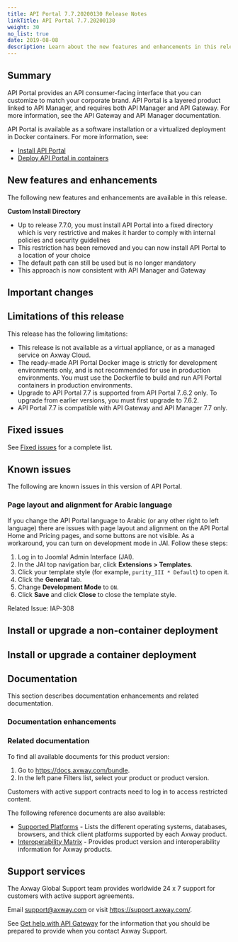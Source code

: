 ```yaml
---
title: API Portal 7.7.20200130 Release Notes
linkTitle: API Portal 7.7.20200130
weight: 30
no_list: true
date: 2019-08-08
description: Learn about the new features and enhancements in this release of API Portal.
---
```


## Summary

API Portal provides an API consumer-facing interface that you can customize to match your corporate brand. API Portal is a layered product linked to API Manager, and requires both API Manager and API Gateway. For more information, see the API Gateway and API Manager documentation.

API Portal is available as a software installation or a virtualized deployment in Docker containers. For more information, see:

* [Install API Portal](/docs/apim_installation/apiportal_install/)
* [Deploy API Portal in containers](/docs/apim_installation/apiportal_docker/)

## New features and enhancements

The following new features and enhancements are available in this release.

**Custom Install Directory**

* Up to release 7.7.0, you must install API Portal into a fixed directory
 which is very restrictive and makes it harder to comply with internal policies and security guidelines 
* This restriction has been removed and you can now install API Portal to a location of your choice
* The default path can still be used but is no longer mandatory
* This approach is now consistent with API Manager and Gateway

## Important changes

<!-- Use this section to describe any changes in the behavior of the product (as a result of features or fixes). This section could also be used for any important information that doesn't fit elsewhere.-->

## Limitations of this release

This release has the following limitations:

* This release is not available as a virtual appliance, or as a managed service on Axway Cloud.
* The ready-made API Portal Docker image is strictly for development environments only, and is not recommended for use in production environments. You must use the Dockerfile to build and run API Portal containers in production environments.
* Upgrade to API Portal 7.7 is supported from API Portal 7..6.2 only. To upgrade from earlier versions, you must first upgrade to 7.6.2.
* API Portal 7.7 is compatible with API Gateway and API Manager 7.7 only.

## Fixed issues

<!-- Fixed issues are maintained in another topic -->

See [Fixed issues](/docs/apim_relnotes/20200130_apip_relnotes/fixed_issues/) for a complete list.

## Known issues

The following are known issues in this version of API Portal.

### Page layout and alignment for Arabic language

If you change the API Portal language to Arabic (or any other right to left language) there are issues with page layout and alignment on the API Portal Home and Pricing pages, and some buttons are not visible. As a workaround, you can turn on development mode in JAI. Follow these steps:

1. Log in to Joomla! Admin Interface (JAI).
2. In the JAI top navigation bar, click **Extensions > Templates**.
3. Click your template style (for example, `purity_III * Default`) to open it.
4. Click the **General** tab.
5. Change **Development Mode** to `ON`.
6. Click **Save** and click **Close** to close the template style.

Related Issue: IAP-308

## Install or upgrade a non-container deployment

<!-- Add install instructions here -->

## Install or upgrade a container deployment

<!-- Add install instructions here -->

## Documentation

This section describes documentation enhancements and related documentation.

### Documentation enhancements

<!-- Add a summary of doc changes or enhancements here-->

### Related documentation

To find all available documents for this product version:

1. Go to <https://docs.axway.com/bundle>.
2. In the left pane Filters list, select your product or product version.

Customers with active support contracts need to log in to access restricted content.

The following reference documents are also available:

* [Supported Platforms](https://docs.axway.com/bundle/Axway_Products_SupportedPlatforms_allOS_en) - Lists the different operating systems, databases, browsers, and thick client platforms supported by each Axway product.
* [Interoperability Matrix](https://docs.axway.com/bundle/Axway_Products_InteroperabilityMatrix_allOS_en) - Provides product version and interoperability information for Axway products.

## Support services

The Axway Global Support team provides worldwide 24 x 7 support for customers with active support agreements.

Email <support@axway.com> or visit <https://support.axway.com/>.

See [Get help with API Gateway](/docs/apim_administration/apigtw_admin/trblshoot_get_help/) for the information that you should be prepared to provide when you contact Axway Support.
